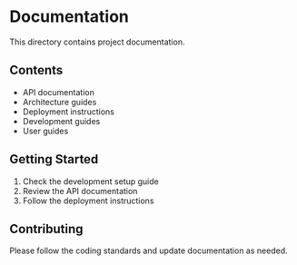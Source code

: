 # Documentation

This directory contains project documentation.

## Contents

- API documentation
- Architecture guides
- Deployment instructions
- Development guides
- User guides

## Getting Started

1. Check the development setup guide
2. Review the API documentation
3. Follow the deployment instructions

## Contributing

Please follow the coding standards and update documentation as needed.
